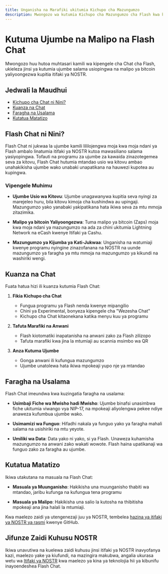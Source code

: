 ```yaml
---
title: Unganisha na Marafiki ukitumia Kichupo cha Mazungumzo
description: Mwongozo wa kutumia Kichupo cha Mazungumzo cha Flash kwa kutuma jumbe na malipo
---
```


# Kutuma Ujumbe na Malipo na Flash Chat

Mwongozo huu hutoa muhtasari kamili wa kipengele cha Chat cha Flash, ukieleza jinsi ya kutumia ujumbe salama usiopingwa na malipo ya bitcoin yaliyoongezwa kupitia itifaki ya NOSTR.

## Jedwali la Maudhui

-   [Kichupo cha Chat ni Nini?](#kichupo-cha-chat-ni-nini)
-   [Kuanza na Chat](#kuanza-na-chat)
-   [Faragha na Usalama](#faragha-na-usalama)
-   [Kutatua Matatizo](#kutatua-matatizo)

## Flash Chat ni Nini?

Flash Chat ni jukwaa la ujumbe kamili lililojengwa moja kwa moja ndani ya Flash ambalo linatumia itifaki ya NOSTR kutoa mawasiliano salama yasiyopingwa. Tofauti na programu za ujumbe za kawaida zinazotegemea seva za kitovu, Flash Chat hutumia mtandao usio wa kitovu ambao unahakikisha ujumbe wako unabaki unapatikana na hauwezi kupotea au kupingwa.

### Vipengele Muhimu

-   **Ujumbe Usio wa Kitovu**: Ujumbe unagawanywa kupitia seva nyingi za marejeleo huru, bila kitovu kimoja cha kushindwa au upingaji. Mazungumzo yako yanabaki yakipatikana hata ikiwa seva za mtu mmoja zitazimika.

-   **Malipo ya bitcoin Yaliyoongezwa**: Tuma malipo ya bitcoin (Zaps) moja kwa moja ndani ya mazungumzo na ada za chini ukitumia Lightning Network na eCash kwenye Itifaki ya Cashu.

-   **Mazungumzo ya Kijumba ya Kati-Jukwaa**: Unganisha na watumiaji kwenye programu nyingine zinazofanana na NOSTR na uunde mazungumzo ya faragha ya mtu mmoja na mazungumzo ya kikundi na washiriki wengi.

## Kuanza na Chat

Fuata hatua hizi ili kuanza kutumia Flash Chat:

1. **Fikia Kichupo cha Chat**

    - Fungua programu ya Flash nenda kwenye mipangilio
    - Chini ya Experimental, bonyeza kipengele cha "Wezesha Chat"
    - Kichupo cha Chat kitaonekana katika menyu kuu ya programu

2. **Tafuta Marafiki na Anwani**

    - Flash kiotomatiki inapatanisha na anwani zako za Flash zilizopo
    - Tafuta marafiki kwa jina la mtumiaji au scannia msimbo wa QR

3. **Anza Kutuma Ujumbe**
    - Gonga anwani ili kufungua mazungumzo
    - Ujumbe unatolewa hata ikiwa mpokeaji yupo nje ya mtandao

## Faragha na Usalama

Flash Chat imeundwa kwa kuzingatia faragha na usalama:

-   **Usimbaji Fiche wa Mwisho hadi Mwisho**: Ujumbe binafsi unasimbwa fiche ukitumia viwango vya NIP-17, na mpokeaji aliyolengwa pekee ndiye anaweza kufumbua ujumbe wako.

-   **Usimamizi wa Funguo**: Hifadhi nakala ya funguo yako ya faragha mahali salama na usishiriki na mtu yeyote.

-   **Umiliki wa Data**: Data yako ni yako, si ya Flash. Unaweza kuhamisha mazungumzo na anwani zako wakati wowote. Flash haina upatikanaji wa funguo zako za faragha au ujumbe.

## Kutatua Matatizo

Ikiwa utakutana na masuala na Flash Chat:

-   **Masuala ya Muunganisho**: Hakikisha una muunganisho thabiti wa mtandao, jaribu kufunga na kufungua tena programu

-   **Masuala ya Malipo**: Hakikisha una salio la kutosha na thibitisha mpokeaji ana jina halali la mtumiaji.

Kwa maelezo zaidi ya utengenezaji juu ya NOSTR, tembelea [hazina ya itifaki ya NOSTR ya rasmi](https://github.com/nostr-protocol/nostr) kwenye GitHub.

## Jifunze Zaidi Kuhusu NOSTR

Ikiwa unavutiwa na kuelewa zaidi kuhusu jinsi itifaki ya NOSTR inavyofanya kazi, maelezo yake ya kiufundi, na mazingira makubwa, angalia ukurasa wetu wa [Itifaki ya NOSTR](/en/nostr-protocol) kwa maelezo ya kina ya teknolojia hii ya kibunifu inayoendeshea Flash Chat.